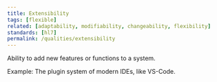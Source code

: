 ```yaml
---
title: Extensibility
tags: [flexible]
related: [adaptability, modifiability, changeability, flexibility]
standards: [hl7]
permalink: /qualities/extensibility
---
```


Ability to add new features or functions to a system.

Example: The plugin system of modern IDEs, like VS-Code.

